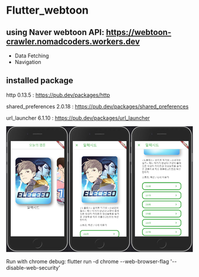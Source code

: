 # Flutter_webtoon

## using Naver webtoon API: https://webtoon-crawler.nomadcoders.workers.dev
- Data Fetching
- Navigation

## installed package
http 0.13.5 :
https://pub.dev/packages/http

shared_preferences 2.0.18 :
https://pub.dev/packages/shared_preferences

url_launcher 6.1.10 :
https://pub.dev/packages/url_launcher

![alt text](https://github.com/jjang3530/flutter_webtoon/blob/main/webtoon.jpg)


Run with chrome debug: flutter run -d chrome --web-browser-flag '--disable-web-security'
